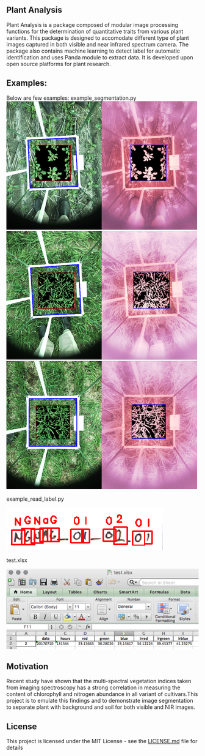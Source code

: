 ## Plant Analysis
Plant Analysis is a package composed of modular image processing functions for the determination of quantitative traits from various plant variants. This package is designed to accomodate different type of plant images captured in both visible and near infrared spectrum camera. The package also contains machine learning to detect label for automatic identification and uses Panda module to extract data. It is developed upon open source platforms for plant research.

## Examples:
Below are few examples:
example_segmentation.py
![alt text](https://github.com/godzmaru/PlantAnalysis/blob/master/docs/Screen_Shot_img_0.png)
![alt text](https://github.com/godzmaru/PlantAnalysis/blob/master/docs/Screen_Shot_img_1.png)
![alt text](https://github.com/godzmaru/PlantAnalysis/blob/master/docs/Screen_Shot_img_2.png)

example_read_label.py

![alt text](https://github.com/godzmaru/PlantAnalysis/blob/master/docs/Screen_Shot_img_4.png)

test.xlsx

![alt text](https://github.com/godzmaru/PlantAnalysis/blob/master/docs/Screen_Shot_2.png)

## Motivation
Recent study have shown that the multi-spectral vegetation indices taken from imaging spectroscopy has a strong correlation in measuring the content of chlorophyll and  nitrogen abundance in all variant of cultivars.This project is to emulate this findings and to demonstrate image segmentation to separate plant with background and soil for both visible and NIR images.

## License

This project is licensed under the MIT License - see the [LICENSE.md](LICENSE) file for details
